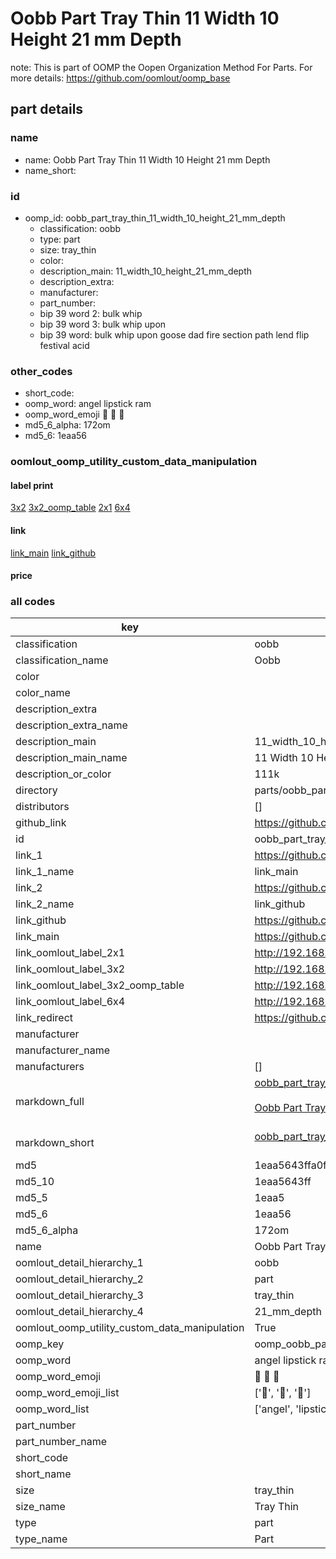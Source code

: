 # Oobb Part Tray Thin 11 Width 10 Height 21 mm Depth  

note: This is part of OOMP the Oopen Organization Method For Parts. For more details: https://github.com/oomlout/oomp_base

##  part details
  







### name
* name: Oobb Part Tray Thin 11 Width 10 Height 21 mm Depth
* name_short: 
### id
* oomp_id: oobb_part_tray_thin_11_width_10_height_21_mm_depth
  * classification: oobb
  * type: part
  * size: tray_thin
  * color: 
  * description_main: 11_width_10_height_21_mm_depth
  * description_extra: 
  * manufacturer: 
  * part_number: 
  * bip 39 word 2: bulk whip
  * bip 39 word 3: bulk whip upon
  * bip 39 word: bulk whip upon goose dad fire section path lend flip festival acid

### other_codes
* short_code: 
* oomp_word: angel lipstick ram
* oomp_word_emoji :angel: :lipstick: :ram:
* md5_6_alpha: 172om
* md5_6: 1eaa56






### oomlout_oomp_utility_custom_data_manipulation
#### label print
[3x2](http://192.168.1.245:1112/?label=oomp%20172om)
[3x2_oomp_table](http://192.168.1.108:1112/?label=oomp%20172om)
[2x1](http://192.168.1.242:1112/?label=oomp%20172om)
[6x4](http://192.168.1.55:1112/?label=oomp%20172om)    

#### link

[link_main](https://github.com/oomlout/oomlout_oomp_version_1_messy/tree/main/parts/oobb_part_tray_thin_11_width_10_height_21_mm_depth) [link_github](https://github.com/oomlout/oomlout_oomp_version_1_messy/tree/main/parts/oobb_part_tray_thin_11_width_10_height_21_mm_depth)                             

#### price







### all codes 
| key | value |  
| --- | --- |  
| classification | oobb |  
| classification_name | Oobb |  
| color |  |  
| color_name |  |  
| description_extra |  |  
| description_extra_name |  |  
| description_main | 11_width_10_height_21_mm_depth |  
| description_main_name | 11 Width 10 Height 21 mm Depth |  
| description_or_color | 111k |  
| directory | parts/oobb_part_tray_thin_11_width_10_height_21_mm_depth |  
| distributors | [] |  
| github_link | https://github.com/oomlout/oomlout_oomp_part_src/tree/main/parts/oobb_part_tray_thin_11_width_10_height_21_mm_depth |  
| id | oobb_part_tray_thin_11_width_10_height_21_mm_depth |  
| link_1 | https://github.com/oomlout/oomlout_oomp_version_1_messy/tree/main/parts/oobb_part_tray_thin_11_width_10_height_21_mm_depth |  
| link_1_name | link_main |  
| link_2 | https://github.com/oomlout/oomlout_oomp_version_1_messy/tree/main/parts/oobb_part_tray_thin_11_width_10_height_21_mm_depth |  
| link_2_name | link_github |  
| link_github | https://github.com/oomlout/oomlout_oomp_version_1_messy/tree/main/parts/oobb_part_tray_thin_11_width_10_height_21_mm_depth |  
| link_main | https://github.com/oomlout/oomlout_oomp_version_1_messy/tree/main/parts/oobb_part_tray_thin_11_width_10_height_21_mm_depth |  
| link_oomlout_label_2x1 | http://192.168.1.242:1112/?label=oomp%20172om |  
| link_oomlout_label_3x2 | http://192.168.1.245:1112/?label=oomp%20172om |  
| link_oomlout_label_3x2_oomp_table | http://192.168.1.108:1112/?label=oomp%20172om |  
| link_oomlout_label_6x4 | http://192.168.1.55:1112/?label=oomp%20172om |  
| link_redirect | https://github.com/oomlout/oomlout_oomp_version_1_messy/tree/main/parts/oobb_part_tray_thin_11_width_10_height_21_mm_depth |  
| manufacturer |  |  
| manufacturer_name |  |  
| manufacturers | [] |  
| markdown_full | [oobb_part_tray_thin_11_width_10_height_21_mm_depth](none)<br>[](none)<br>[Oobb Part Tray Thin 11 Width 10 Height 21 Mm Depth](none)<br><br> |  
| markdown_short | [oobb_part_tray_thin_11_width_10_height_21_mm_depth](none)<br><br> |  
| md5 | 1eaa5643ffa0f8555c9b7649ddfe98f0 |  
| md5_10 | 1eaa5643ff |  
| md5_5 | 1eaa5 |  
| md5_6 | 1eaa56 |  
| md5_6_alpha | 172om |  
| name | Oobb Part Tray Thin 11 Width 10 Height 21 mm Depth |  
| oomlout_detail_hierarchy_1 | oobb |  
| oomlout_detail_hierarchy_2 | part |  
| oomlout_detail_hierarchy_3 | tray_thin |  
| oomlout_detail_hierarchy_4 | 21_mm_depth |  
| oomlout_oomp_utility_custom_data_manipulation | True |  
| oomp_key | oomp_oobb_part_tray_thin_11_width_10_height_21_mm_depth |  
| oomp_word | angel lipstick ram |  
| oomp_word_emoji | :angel: :lipstick: :ram: |  
| oomp_word_emoji_list | [':angel:', ':lipstick:', ':ram:'] |  
| oomp_word_list | ['angel', 'lipstick', 'ram'] |  
| part_number |  |  
| part_number_name |  |  
| short_code |  |  
| short_name |  |  
| size | tray_thin |  
| size_name | Tray Thin |  
| type | part |  
| type_name | Part |  
